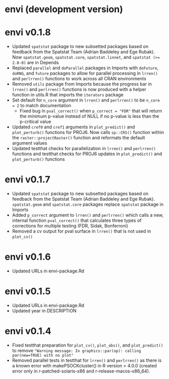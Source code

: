 # envi (development version)

# envi v0.1.8
  * Updated `spatstat` package to new subsetted packages based on feedback from the Spatstat Team (Adrian Baddeley and Ege Rubak). Now `spatstat.geom`, `spatstat.core`, `spatstat.linnet`, and `spatstat (>= 2.0-0)` are in Depends
  * Replaced `parallel` and `doParallel` packages in Imports with `doFuture`, `doRNG`, and `future` packages to allow for parallel processing in `lrren()` and `perlrren()` functions to work across all CRAN environments
  * Removed `utils` package from Imports because the progress bar in `lrren()` and `perlrren()` functions is now produced with a helper function in utils.R that imports the `iterators` package
  * Set default for `n_core` argument in `lrren()` and `perlrren()` to be `n_core = 2` to match documentation
    * Fixed bug in `pval_correct()` when `p_correct = "FDR"` that will return the minimum p-value instead of NULL if no p-value is less than the p-critical value
  * Updated `cref0` and `cref1` arguments in `plot_predict()` and `plot_perturb()` functions for PROJ6. Now calls `sp::CRS()` function within the `raster::projectRaster()` function and reformats the default argument values
   * Updated testthat checks for parallelization in `lrren()` and `perlrren()` functions and testthat checks for PROJ6 updates in `plot_predict()` and `plot_perturb()` functions

# envi v0.1.7
  * Updated `spatstat` package to new subsetted packages based on feedback from the Spatstat Team (Adrian Baddeley and Ege Rubak). `spatstat.geom` and `spatstat.core` packages replace `spatstat` package in Imports
  * Added `p_correct` argument to `lrren()` and `perlrren()` which calls a new, internal function `pval_correct()` that calculates three types of corrections for multiple testing (FDR, Sidak, Bonferroni)
  * Removed a cv output for pval surface in `lrren()` that is not used in `plot_cv()`

# envi v0.1.6
  * Updated URLs in envi-package.Rd

# envi v0.1.5
  * Updated URLs in envi-package.Rd
  * Updated year in DESCRIPTION

# envi v0.1.4
  * Fixed testthat preparation for `plot_cv()`, `plot_obs()`, and `plot_predict()` to remove `"Warning message: In graphics::par(op): calling par(new=TRUE) with no plot"`
  * Removed parallel tests in testthat for `lrren()` and `perlrren()` as there is a known error with makePSOCKcluster() in R version > 4.0.0 (created error only in r-patched-solaris-x86 and r-release-macos-x86_64).
  